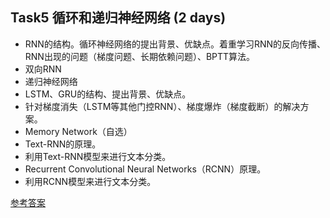 ## Task5 循环和递归神经网络 (2 days)
* RNN的结构。循环神经网络的提出背景、优缺点。着重学习RNN的反向传播、RNN出现的问题（梯度问题、长期依赖问题）、BPTT算法。
* 双向RNN
* 递归神经网络
* LSTM、GRU的结构、提出背景、优缺点。
* 针对梯度消失（LSTM等其他门控RNN）、梯度爆炸（梯度截断）的解决方案。
* Memory Network（自选）
* Text-RNN的原理。
* 利用Text-RNN模型来进行文本分类。
* Recurrent Convolutional Neural Networks（RCNN）原理。
* 利用RCNN模型来进行文本分类。

[参考答案](./../参考答案)